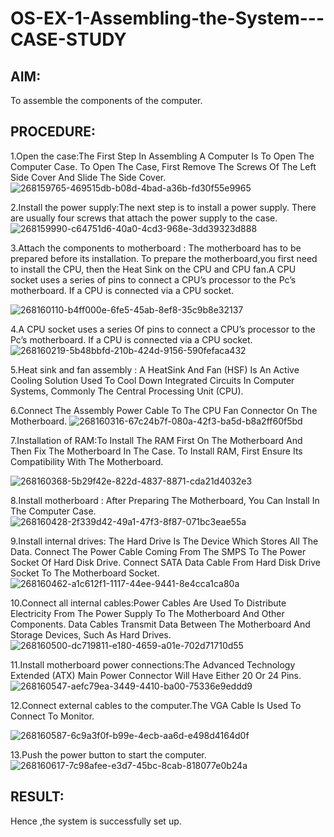 # OS-EX-1-Assembling-the-System---CASE-STUDY
## AIM:
To assemble the components of the computer.

## PROCEDURE:
1.Open the case:The First Step In Assembling A Computer Is To Open The Computer Case. To Open The Case, First Remove The Screws Of The Left Side Cover And Slide The Side Cover.
![268159765-469515db-b08d-4bad-a36b-fd30f55e9965](https://github.com/elamarannn/OS-EX-1-Assembling-the-System---CASE-STUDY/assets/113497531/105907c0-03dc-4c03-ba19-2d510242595e)

2.Install the power supply:The next step is to install a power supply. There are usually four screws that attach the power supply to the case.
![268159990-c64751d6-40a0-4cd3-968e-3dd39323d888](https://github.com/elamarannn/OS-EX-1-Assembling-the-System---CASE-STUDY/assets/113497531/037e4652-be3b-4930-9f2c-16455dc35a5c)


3.Attach the components to motherboard : The motherboard has to be prepared before its installation. To prepare the motherboard,you first need to install the CPU, then the Heat Sink on the CPU and CPU fan.A CPU socket uses a series of pins to connect a CPU’s processor to the Pc’s motherboard. If a CPU is connected via a CPU socket.

![268160110-b4ff000e-6fe5-45ab-8ef8-35c9b8e32137](https://github.com/elamarannn/OS-EX-1-Assembling-the-System---CASE-STUDY/assets/113497531/9c838cdb-380b-4f02-ad4b-9df57d70c8d7)


4.A CPU socket uses a series Of pins to connect a CPU’s processor to the Pc’s motherboard. If a CPU is connected via a CPU socket.
![268160219-5b48bbfd-210b-424d-9156-590fefaca432](https://github.com/elamarannn/OS-EX-1-Assembling-the-System---CASE-STUDY/assets/113497531/25215a65-5a99-49ab-b98e-29256d2aeacf)



5.Heat sink and fan assembly : A HeatSink And Fan (HSF) Is An Active Cooling Solution Used To Cool Down Integrated Circuits In Computer Systems, Commonly The Central Processing Unit (CPU).

6.Connect The Assembly Power Cable To The CPU Fan Connector On The Motherboard.
![268160316-67c24b7f-080a-42f3-ba5d-b8a2ff60f5bd](https://github.com/elamarannn/OS-EX-1-Assembling-the-System---CASE-STUDY/assets/113497531/b393378c-5a06-4f49-acd6-1890f115941e)


7.Installation of RAM:To Install The RAM First On The Motherboard And Then Fix The Motherboard In The Case. To Install RAM, First Ensure Its Compatibility With The Motherboard.

![268160368-5b29f42e-822d-4837-8871-cda21d4032e3](https://github.com/elamarannn/OS-EX-1-Assembling-the-System---CASE-STUDY/assets/113497531/0dc99331-8ff2-418d-85d9-df1134bab3ad)


8.Install motherboard : After Preparing The Motherboard, You Can Install In The Computer Case.
![268160428-2f339d42-49a1-47f3-8f87-071bc3eae55a](https://github.com/elamarannn/OS-EX-1-Assembling-the-System---CASE-STUDY/assets/113497531/06bea5a9-8253-4372-85b8-5dea63b2de74)


9.Install internal drives: The Hard Drive Is The Device Which Stores All The Data. Connect The Power Cable Coming From The SMPS To The Power Socket Of Hard Disk Drive. Connect SATA Data Cable From Hard Disk Drive Socket To The Motherboard Socket.
![268160462-a1c612f1-1117-44ee-9441-8e4cca1ca80a](https://github.com/elamarannn/OS-EX-1-Assembling-the-System---CASE-STUDY/assets/113497531/77077409-1e5b-492a-af31-69a8016482ff)


10.Connect all internal cables:Power Cables Are Used To Distribute Electricity From The Power Supply To The Motherboard And Other Components. Data Cables Transmit Data Between The Motherboard And Storage Devices, Such As Hard Drives.
![268160500-dc719811-e180-4659-a01e-702d71710d55](https://github.com/elamarannn/OS-EX-1-Assembling-the-System---CASE-STUDY/assets/113497531/d3ab6e4c-601f-4d13-990d-d4325e59b640)



11.Install motherboard power connections:The Advanced Technology Extended (ATX) Main Power Connector Will Have Either 20 Or 24 Pins.
![268160547-aefc79ea-3449-4410-ba00-75336e9eddd9](https://github.com/elamarannn/OS-EX-1-Assembling-the-System---CASE-STUDY/assets/113497531/234839d9-85b8-4d90-a9b2-fa8fce7a7d41)



12.Connect external cables to the computer.The VGA Cable Is Used To Connect To Monitor.

![268160587-6c9a3f0f-b99e-4ecb-aa6d-e498d4164d0f](https://github.com/elamarannn/OS-EX-1-Assembling-the-System---CASE-STUDY/assets/113497531/1a431910-6a6b-4fac-97d8-3ff6dc534886)



13.Push the power button to start the computer.
![268160617-7c98afee-e3d7-45bc-8cab-818077e0b24a](https://github.com/elamarannn/OS-EX-1-Assembling-the-System---CASE-STUDY/assets/113497531/ebaa4c21-7b42-44a7-a26b-d71b40caf846)


## RESULT:
Hence ,the system is successfully set up.
